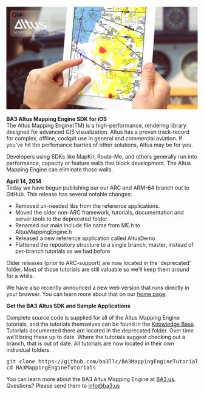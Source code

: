 <a href="http://www.ba3.us/"><img src="./landing-github-ios.jpg"></a>

<b>BA3 Altus Mapping Engine SDK for iOS</b><br>
The Altus Mapping Engine(TM) is a high-performance,  rendering
library designed for advanced GIS visualization. Altus has a proven track-record for complex, offline, cockpit use in general and commercial aviation. If you've hit the perfomance barries of other solutions, Altus may be for you.

Developers using SDKs like MapKit, Route-Me, and others generally run into performance,
capacity or feature walls that block development. The Altus Mapping Engine can eliminate those walls.

<b> April 14, 2014</b><br>
Today we have begun publishing our our ARC and ARM-64 branch out to GitHub. This release has several
notable changes:
<ul>
<li>Removed un-needed libs from the reference applications.</li>
<li>Moved the older non-ARC framework, tutorials, documentation and server tools to the deprecated folder.</li>
<li>Renamed our main include file name from ME.h to AltusMappingEngine.h</li>
<li>Released a new reference application called AltusDemo</li>
<li>Flattened the repository structure to a single branch, master, instead of per-branch tutorials as we had before</li>
</ul>

Older releases (prior to ARC-support) are now located in the 'deprecated' folder. Most of those
tutorials are still valuable so we'll keep them around for a while.

We have also recently announced a new web version that runs directly in your browser. You can learn more about that on our <a href="http://www.ba3.us">home page</a>.

<b>Get the BA3 Altus SDK and Sample Applications</b><br>

Complete source code is supplied for all of the Altus Mapping Engine tutorials, 
and the tutorials themselves can be found in the 
<a href="http://www.ba3.us/?page=pages/knowledge-base">Knowledge Base</a>.
Tutorials documented there are located in the deprecated folder. Over time we'll bring these
up to date. Where the tutorials suggest checking out a branch, that is out of date. All tutorials
are now located in their own individual folders.

<pre>
git clone https://github.com/ba3llc/BA3MappingEngineTutorials.git
cd BA3MappingEngineTutorials
</pre>

You can learn more about the BA3 Altus Mapping Engine at <a href="http://ba3.us">BA3.us</a>. Questions? Please send them to info@ba3.us
